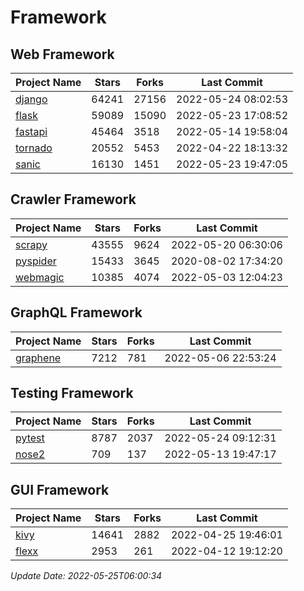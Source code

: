 # Framework

## Web Framework
| Project Name | Stars | Forks | Last Commit |
| ------------ | ----- | ----- | ----------- |
| [django](https://github.com/django/django) | 64241 | 27156 | 2022-05-24 08:02:53 |
| [flask](https://github.com/pallets/flask) | 59089 | 15090 | 2022-05-23 17:08:52 |
| [fastapi](https://github.com/tiangolo/fastapi) | 45464 | 3518 | 2022-05-14 19:58:04 |
| [tornado](https://github.com/tornadoweb/tornado) | 20552 | 5453 | 2022-04-22 18:13:32 |
| [sanic](https://github.com/sanic-org/sanic) | 16130 | 1451 | 2022-05-23 19:47:05 |

## Crawler Framework
| Project Name | Stars | Forks | Last Commit |
| ------------ | ----- | ----- | ----------- |
| [scrapy](https://github.com/scrapy/scrapy) | 43555 | 9624 | 2022-05-20 06:30:06 |
| [pyspider](https://github.com/binux/pyspider) | 15433 | 3645 | 2020-08-02 17:34:20 |
| [webmagic](https://github.com/code4craft/webmagic) | 10385 | 4074 | 2022-05-03 12:04:23 |

## GraphQL Framework
| Project Name | Stars | Forks | Last Commit |
| ------------ | ----- | ----- | ----------- |
| [graphene](https://github.com/graphql-python/graphene) | 7212 | 781 | 2022-05-06 22:53:24 |

## Testing Framework
| Project Name | Stars | Forks | Last Commit |
| ------------ | ----- | ----- | ----------- |
| [pytest](https://github.com/pytest-dev/pytest) | 8787 | 2037 | 2022-05-24 09:12:31 |
| [nose2](https://github.com/nose-devs/nose2) | 709 | 137 | 2022-05-13 19:47:17 |

## GUI Framework
| Project Name | Stars | Forks | Last Commit |
| ------------ | ----- | ----- | ----------- |
| [kivy](https://github.com/kivy/kivy) | 14641 | 2882 | 2022-04-25 19:46:01 |
| [flexx](https://github.com/flexxui/flexx) | 2953 | 261 | 2022-04-12 19:12:20 |

*Update Date: 2022-05-25T06:00:34*